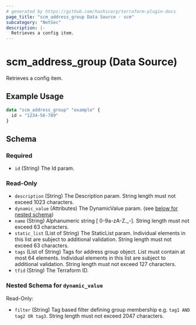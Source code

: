```yaml
---
# generated by https://github.com/hashicorp/terraform-plugin-docs
page_title: "scm_address_group Data Source - scm"
subcategory: "NetSec"
description: |-
  Retrieves a config item.
---
```


# scm_address_group (Data Source)

Retrieves a config item.

## Example Usage

```terraform
data "scm_address_group" "example" {
  id = "1234-56-789"
}
```

<!-- schema generated by tfplugindocs -->
## Schema

### Required

- `id` (String) The Id param.

### Read-Only

- `description` (String) The Description param. String length must not exceed 1023 characters.
- `dynamic_value` (Attributes) The DynamicValue param. (see [below for nested schema](#nestedatt--dynamic_value))
- `name` (String) Alphanumeric string [ 0-9a-zA-Z._-]. String length must not exceed 63 characters.
- `static_list` (List of String) The StaticList param. Individual elements in this list are subject to additional validation. String length must not exceed 63 characters.
- `tags` (List of String) Tags for address group object. List must contain at most 64 elements. Individual elements in this list are subject to additional validation. String length must not exceed 127 characters.
- `tfid` (String) The Terraform ID.

<a id="nestedatt--dynamic_value"></a>
### Nested Schema for `dynamic_value`

Read-Only:

- `filter` (String) Tag based filter defining group membership e.g. `tag1 AND tag2 OR tag3`. String length must not exceed 2047 characters.
